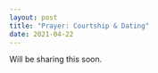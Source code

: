 ```yaml
---
layout: post
title: "Prayer: Courtship & Dating"
date: 2021-04-22
---
```


Will be sharing this soon. 

